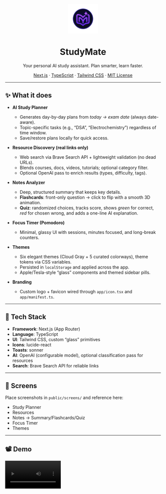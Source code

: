 <p align="center">
  <img src="public/brand/studymate-logo.svg" alt="StudyMate logo" width="96" height="96">
</p>

<h1 align="center">StudyMate</h1>
<p align="center">
  Your personal AI study assistant. Plan smarter, learn faster.
</p>

<p align="center">
  <a href="https://nextjs.org">Next.js</a> ·
  <a href="https://www.typescriptlang.org/">TypeScript</a> ·
  <a href="https://tailwindcss.com/">Tailwind CSS</a> ·
  <a href="#">MIT License</a>
</p>

---

## ✨ What it does

- **AI Study Planner**

  - Generates day-by-day plans from _today → exam date_ (always date-aware).
  - Topic-specific tasks (e.g., “DSA”, “Electrochemistry”) regardless of time window.
  - Save/restore plans locally for quick access.

- **Resource Discovery (real links only)**

  - Web search via Brave Search API + lightweight validation (no dead URLs).
  - Blends courses, docs, videos, tutorials; optional category filter.
  - Optional OpenAI pass to enrich results (types, difficulty, tags).

- **Notes Analyzer**

  - Deep, structured summary that keeps key details.
  - **Flashcards**: front-only question → click to flip with a smooth 3D animation.
  - **Quiz**: randomized choices, tracks score, shows _green_ for correct, _red_ for chosen wrong, and adds a one-line AI explanation.

- **Focus Timer (Pomodoro)**

  - Minimal, glassy UI with sessions, minutes focused, and long-break counters.

- **Themes**

  - Six elegant themes (Cloud Gray + 5 curated colorways), theme tokens via CSS variables.
  - Persisted in `localStorage` and applied across the app.
  - Apple/Tesla-style “glass” components and themed sidebar pills.

- **Branding**
  - Custom logo + favicon wired through `app/icon.tsx` and `app/manifest.ts`.

---

## 🧩 Tech Stack

- **Framework**: Next.js (App Router)
- **Language**: TypeScript
- **UI**: Tailwind CSS, custom “glass” primitives
- **Icons**: lucide-react
- **Toasts**: sonner
- **AI**: OpenAI (configurable model), optional classification pass for resources
- **Search**: Brave Search API for reliable links

---

## 📸 Screens

Place screenshots in `public/screens/` and reference here:

- Study Planner
- Resources
- Notes → Summary/Flashcards/Quiz
- Focus Timer
- Themes

---

## 📽️ Demo


<video src='StudyMate Demo.mp4' width=180/>


---

## 🚀 Getting Started

### 1) Requirements

- Node.js **18+** (or 20+)
- npm / pnpm / yarn

### 2) Install

```bash
npm i
# or
pnpm i
```
